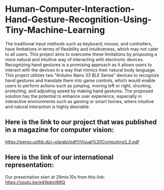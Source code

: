 # Human-Computer-Interaction-Hand-Gesture-Recognition-Using-Tiny-Machine-Learning

The traditional input methods such as keyboard, mouse, and controllers, have limitations in terms of flexibility and intuitiveness, which may not cater to all users. This project aims to overcome these limitations by proposing a more natural and intuitive way of interacting with electronic devices. Recognizing hand gestures is a
promising approach as it allows users to interact with the devices in a way that mimics their natural body language.
This project utilizes two "Arduino Nano 33 BLE Sense" devices to recognize hand gestures and translate them into game controls, which would enable users to perform actions such as jumping, moving left or right, shooting, protecting, and adjusting speed by making hand gestures.
The proposed solution has the potential to enhance user experience, especially in interactive environments such as gaming or smart homes, where intuitive and natural interaction is highly desirable.
## Here is the link to our project that was published in a magazine for computer vision:
https://perso.usthb.dz/~slarabi/pdf1/Visual%20Computing3_5.pdf

## Here is the link of our international representation:
Our presentation start at 29min.10s from this link: 
https://youtu.be/e49pkjnIMlQ
